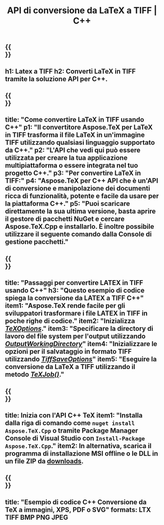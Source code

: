 ﻿---
translation: true
template: /_templates/_conversion-child-cpp.md
title: API di conversione da LaTeX a TIFF | C++
description: Funzionalità di conversione da LaTeX a TIFF. Integra questa libreria C++ in locale nel tuo progetto o usa applicazioni multipiattaforma per convertire LaTeX in TIFF.
keywords: da latex a tiff api cpp, latex2tiff integra c++
url: /cpp/conversion/latex-to-tiff/
family: tex
platformtag: cpp
feature: conversion
informat: LATEX
outformat: TIFF
otherformats: BMP PNG JPEG PDF SVG XPS
---

{{<section banner>}}
---
h1: Latex a TIFF
h2: Converti LaTeX in TIFF tramite la soluzione API per C++.
---

{{<section overview>}}
---
title: "Come convertire LaTeX in TIFF usando C++"
p1: "Il convertitore Aspose.TeX per LaTeX in TIFF trasforma il file LaTeX in un'immagine TIFF utilizzando qualsiasi linguaggio supportato da C++."
p2: "L'API che vedi qui può essere utilizzata per creare la tua applicazione multipiattaforma o essere integrata nel tuo progetto C++."
p3: "Per convertire LaTeX in TIFF:"
p4: "Aspose.TeX per C++ API che è un'API di conversione e manipolazione dei documenti ricca di funzionalità, potente e facile da usare per la piattaforma C++."
p5: "Puoi scaricare direttamente la sua ultima versione, basta aprire il gestore di pacchetti NuGet e cercare Aspose.TeX.Cpp e installarlo. È inoltre possibile utilizzare il seguente comando dalla Console di gestione pacchetti."
---

{{<section feature1>}}
---
title: "Passaggi per convertire LATEX in TIFF usando C++"
h3: "Questo esempio di codice spiega la conversione da LATEX a TIFF C++"
item1: "Aspose.TeX rende facile per gli sviluppatori trasformare i file LATEX in TIFF in poche righe di codice."
item2: "Inizializza [*TeXOptions*](https://reference.aspose.com/tex/cpp/class/aspose.te_x.te_x_options)."
item3: "Specificare la directory di lavoro del file system per l'output utilizzando [*OutputWorkingDirectory*](https://reference.aspose.com/tex/cpp/class/aspose.te_x.te_x_options#aa4f4ea6dab7db5ba1b40800495f16f63)"
item4: "Inizializzare le opzioni per il salvataggio in formato TIFF utilizzando [*TiffSaveOptions*](https://reference.aspose.com/tex/cpp/class/aspose.te_x.presentation.image.tiff_save_options)"
item5: "Eseguire la conversione da LaTeX a TIFF utilizzando il metodo [*TeXJob()*](https://reference.aspose.com/tex/cpp/class/aspose.te_x.te_x_job)."
---

{{<section feature2>}}
---
title: Inizia con l'API C++ TeX
item1: "Installa dalla riga di comando come ```nuget install Aspose.TeX.Cpp``` o tramite Package Manager Console di Visual Studio con ```Install-Package Aspose.TeX.Cpp```."
item2: In alternativa, scarica il programma di installazione MSI offline o le DLL in un file ZIP da [downloads](https://releases.aspose.com/tex/cpp).
---

{{<section widget>}}
---
title: "Esempio di codice C++ Conversione da TeX a immagini, XPS, PDF o SVG"
formats: LTX TIFF BMP PNG JPEG
---